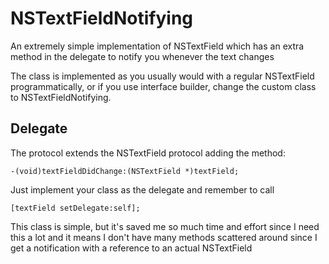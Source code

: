 NSTextFieldNotifying
====================

An extremely simple implementation of NSTextField which has an extra method in the delegate to notify you whenever the text changes

The class is implemented as you usually would with a regular NSTextField
programmatically, or if you use interface builder, change the custom class to
NSTextFieldNotifying.

Delegate
--------

The protocol extends the NSTextField protocol adding the method:

`-(void)textFieldDidChange:(NSTextField *)textField;`

Just implement your class as the delegate and remember to call

`[textField setDelegate:self];`


This class is simple, but it's saved me so much time and effort since I need
this a lot and it means I don't have many methods scattered around since I get
a notification with a reference to an actual NSTextField

